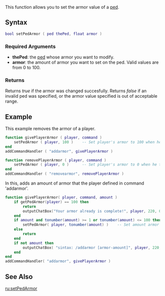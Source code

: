 This function allows you to set the armor value of a [ped](/docs/ped.md "wikilink").

Syntax
------

``` lua
bool setPedArmor ( ped thePed, float armor )
```

### Required Arguments

-   **thePed**: the [ped](/docs/ped.md "wikilink") whose armor you want to modify.
-   **armor**: the amount of armor you want to set on the ped. Valid values are from 0 to 100.

### Returns

Returns *true* if the armor was changed succesfully. Returns *false* if an invalid ped was specified, or the armor value specified is out of acceptable range.

Example
-------

This example removes the armor of a player.

``` lua
function givePlayerArmor ( player, command )
    setPedArmor ( player, 100 )    -- Set player's armor to 100 when he types the command 'addarmor'
end
addCommandHandler ( "addarmor", givePlayerArmor )

function removePlayerArmor ( player, command )
    setPedArmor ( player, 0 )      -- Set player's armor to 0 when he types the command 'removearmor'
end
addCommandHandler ( "removearmor", removePlayerArmor )
```

In this, adds an amount of armor that the player defined in command 'addarmor'.

``` lua
function givePlayerArmor( player, command, amount )
    if getPedArmor(player) == 100 then
        return
        outputChatBox("Your armor already is complete!", player, 220, 0, 0 ) -- Inform the player if your armor already is complete.
    end
    if amount and tonumber(amount) >= 1 or tonumber(amount) <= 100 then -- If amount is between 1 and 100.
        setPedArmor( player, tonumber(amount) )    -- Set amount armor that player chosen on the command.
    else
        return
    end
    if not amount then
        outputChatBox( "sintax: /addarmor [armor-amount]", player, 220, 0, 0 ) -- Inform the player if 'amount' argument is missing.
    end
end
addCommandHandler( "addarmor", givePlayerArmor )
```

See Also
--------

[ru:setPedArmor](/docs/ru:setpedarmor.md "wikilink")
